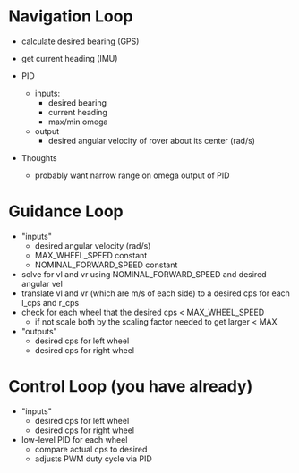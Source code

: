 # Navigation Loop
* calculate desired bearing (GPS)
* get current heading (IMU)

* PID 
   - inputs: 
       + desired bearing
       + current heading
       + max/min omega
   - output 
       + desired angular velocity of rover about its center (rad/s)
* Thoughts
   - probably want narrow range on omega output of PID

# Guidance Loop
* "inputs" 
   - desired angular velocity (rad/s)
   - MAX_WHEEL_SPEED constant
   - NOMINAL_FORWARD_SPEED constant
* solve for vl and vr using NOMINAL_FORWARD_SPEED and desired angular vel
* translate vl and vr (which are m/s of each side) to a desired cps for each l_cps and r_cps
* check for each wheel that the desired cps < MAX_WHEEL_SPEED
   - if not scale both by the scaling factor needed to get larger < MAX
* "outputs" 
   - desired cps for left wheel
   - desired cps for right wheel

# Control Loop (you have already)
* "inputs"
   - desired cps for left wheel
   - desired cps for right wheel
* low-level PID for each wheel
   - compare actual cps to desired 
   - adjusts PWM duty cycle via PID